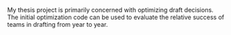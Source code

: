 My thesis project is primarily concerned with optimizing draft decisions. The initial optimization code can be used to evaluate the relative success of teams in drafting from year to year.
